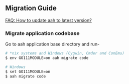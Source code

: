 ## Migration Guide

[FAQ: How to update aah to latest version?](faq.html#how-to-update-aah-to-latest-version)

### Migrate application codebase

Go to aah application base directory and run-

```bash
# *nix systems and Windows (Cygwin, Cmder and ConEmu)
$ env GO111MODULE=on aah migrate code

# Windows
$ set GO111MODULE=on
$ aah migrate code
```
